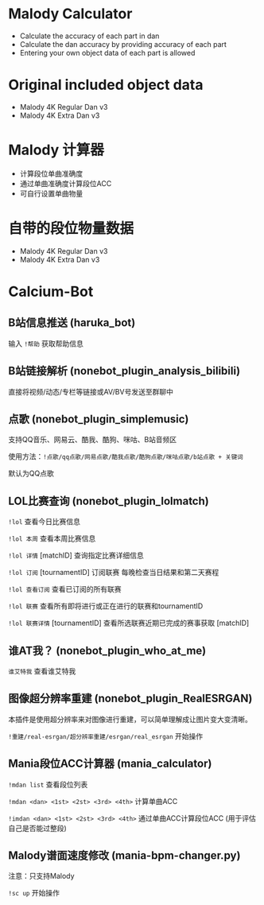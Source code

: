 # Malody Calculator
- Calculate the accuracy of each part in dan
- Calculate the dan accuracy by providing accuracy of each part
- Entering your own object data of each part is allowed

# Original included object data
- Malody 4K Regular Dan v3
- Malody 4K Extra Dan v3

# Malody 计算器
- 计算段位单曲准确度
- 通过单曲准确度计算段位ACC
- 可自行设置单曲物量

# 自带的段位物量数据
- Malody 4K Regular Dan v3
- Malody 4K Extra Dan v3

# Calcium-Bot

## B站信息推送 (haruka_bot)

输入 `!帮助` 获取帮助信息

## B站链接解析 (nonebot_plugin_analysis_bilibili)

直接将视频/动态/专栏等链接或AV/BV号发送至群聊中

## 点歌 (nonebot_plugin_simplemusic)

支持QQ音乐、网易云、酷我、酷狗、咪咕、B站音频区

使用方法：`!点歌/qq点歌/网易点歌/酷我点歌/酷狗点歌/咪咕点歌/b站点歌 + 关键词`

默认为QQ点歌

## LOL比赛查询 (nonebot_plugin_lolmatch)

`!lol` 查看今日比赛信息

`!lol 本周` 查看本周比赛信息

`!lol 详情` [matchID] 查询指定比赛详细信息

`!lol 订阅` [tournamentID] 订阅联赛 每晚检查当日结果和第二天赛程

`!lol 查看订阅` 查看已订阅的所有联赛

`!lol 联赛` 查看所有即将进行或正在进行的联赛和tournamentID

`!lol 联赛详情` [tournamentID] 查看所选联赛近期已完成的赛事获取 [matchID]

## 谁AT我？ (nonebot_plugin_who_at_me)

`谁艾特我` 查看谁艾特我

## 图像超分辨率重建 (nonebot_plugin_RealESRGAN)

本插件是使用超分辨率来对图像进行重建，可以简单理解成让图片变大变清晰。

`!重建/real-esrgan/超分辨率重建/esrgan/real_esrgan` 开始操作

## Mania段位ACC计算器 (mania_calculator)

`!mdan list` 查看段位列表

`!mdan <dan> <1st> <2st> <3rd> <4th>` 计算单曲ACC

`!imdan <dan> <1st> <2st> <3rd> <4th>` 通过单曲ACC计算段位ACC (用于评估自己是否能过整段)

## Malody谱面速度修改 (mania-bpm-changer.py)

注意：只支持Malody

`!sc up` 开始操作
